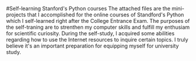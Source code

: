 #Self-learning Stanford's Python courses
The attached files are the mini-projects that I accomplished for the online courses of Standford's Python which I self-learned right after the College Entrance Exam. The purposes of the self-traning are to strenthen my computer skills and fulfill my enthusiam for scientific curiosity. During the self-study, I acquired some abilities regarding how to use the Internet resources to inquire  certain topics. I truly believe it's an important preparation for equipping myself for university study.     
